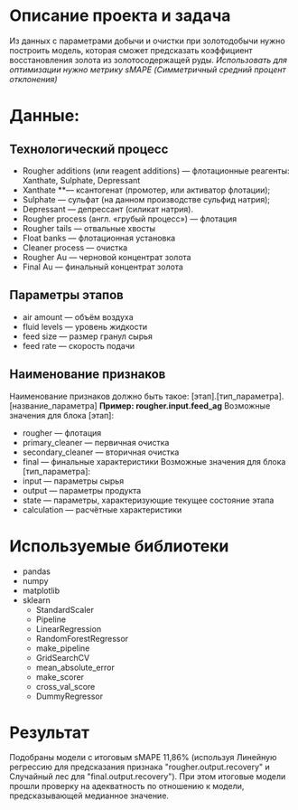 # Описание проекта и задача
Из данных с параметрами добычи и очистки при золотодобычи нужно построить модель, которая сможет предсказать коэффициент восстановления золота из золотосодержащей руды. *Использовать для оптимизации нужно метрику sMAPE (Симметричный средний процент отклонения)*

# Данные:
## Технологический процесс
- Rougher additions (или reagent additions) — флотационные реагенты: Xanthate, Sulphate, Depressant
- Xanthate **— ксантогенат (промотер, или активатор флотации);
- Sulphate — сульфат (на данном производстве сульфид натрия);
- Depressant — депрессант (силикат натрия).
- Rougher process (англ. «грубый процесс») — флотация
- Rougher tails — отвальные хвосты
- Float banks — флотационная установка
- Cleaner process — очистка
- Rougher Au — черновой концентрат золота
- Final Au — финальный концентрат золота
## Параметры этапов
- air amount — объём воздуха
- fluid levels — уровень жидкости
- feed size — размер гранул сырья
- feed rate — скорость подачи
## Наименование признаков
Наименование признаков должно быть такое:
[этап].[тип_параметра].[название_параметра]
**Пример: rougher.input.feed_ag**
Возможные значения для блока [этап]:
- rougher — флотация
- primary_cleaner — первичная очистка
- secondary_cleaner — вторичная очистка
- final — финальные характеристики
Возможные значения для блока [тип_параметра]:
- input — параметры сырья
- output — параметры продукта
- state — параметры, характеризующие текущее состояние этапа
- calculation — расчётные характеристики

# Используемые библиотеки
- pandas
- numpy
- matplotlib
- sklearn
    - StandardScaler
    - Pipeline
    - LinearRegression
    - RandomForestRegressor
    - make_pipeline
    - GridSearchCV
    - mean_absolute_error
    - make_scorer
    - cross_val_score
    - DummyRegressor

# Результат
Подобраны модели с итоговым sMAPE 11,86% (используя Линейную регрессию для предсказания признака "rougher.output.recovery" и Cлучайный лес для "final.output.recovery"). При этом итоговые модели прошли проверку на адекватность по отношению к модели, предсказывающей медианное значение.
